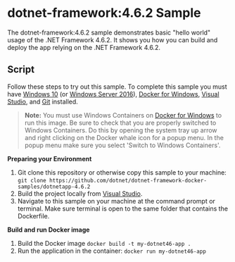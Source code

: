dotnet-framework:4.6.2 Sample
====================

The dotnet-framework:4.6.2 sample demonstrates basic "hello world" usage of the .NET Framework 4.6.2. It shows you how you can build and deploy the app relying on the .NET Framework 4.6.2.

Script
------

Follow these steps to try out this sample. To complete this sample you must have [Windows 10](https://www.microsoft.com/en-us/windows/get-windows-10) (or [Windows Server 2016](https://www.microsoft.com/en-us/cloud-platform/windows-server)), [Docker for Windows](https://docs.docker.com/docker-for-windows/), [Visual Studio](https://www.visualstudio.com/vs/), and [Git](https://git-scm.com/) installed.

> **Note:** You must use Windows Containers on [Docker for Windows](https://docs.docker.com/docker-for-windows/) to run this image. Be sure to check that you are properly switched to Windows Containers. Do this by opening the system tray up arrow and right clicking on the Docker whale icon for a popup menu. In the popup menu make sure you select 'Switch to Windows Containers'.

**Preparing your Environment**

1. Git clone this repository or otherwise copy this sample to your machine: `git clone https://github.com/dotnet/dotnet-framework-docker-samples/dotnetapp-4.6.2`
2. Build the project locally from [Visual Studio](https://www.visualstudio.com/vs/).
3. Navigate to this sample on your machine at the command prompt or terminal. Make sure terminal is open to the same folder that contains the Dockerfile.

**Build and run Docker image**

1. Build the Docker image
   `docker build -t my-dotnet46-app .`
2. Run the application in the container: 
    `docker run my-dotnet46-app`
